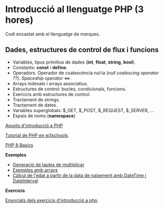 # Introducció al llenguatge PHP (3 hores)

Codi encastat amb el llenguatge de marques.

## Dades, estructures de control de flux i funcions

  - Variables, tipus primitius de dades (**int**, **float**, **string**, **bool**).
  - Constants: **const** i **define**.
  - Operadors. Operador de coalescència nul·la (*null coalescing operator ??*). *Spaceship operator \<=\>*.
  - Arrays indexats i arrays associatius. 
  - Estructures de control: bucles, condicionals, funcions.
  - Exercicis amb estructures de control.
  - Tractament de strings.
  - Tractament de dates.
  - Variables superglobals: $\_GET, $\_POST, $\_REQUEST, $\_SERVER, ...
  - Espais de noms (**namespace**)

[Apunts d'introducció a PHP](uf1_introd_php.md)

[Tutorial de PHP en w3schools](http://www.w3schools.com/php/).

[PHP 8 Basics](uf1_php8basics.md)

**Exemples**

  - [Generació de taules de multiplicar](assets/1.1/multiply_tables.zip)
  - [Exemples amb arrays](uf1_arrays.md)
  - [Càlcul de l'edat a partir de la data de naixement amb DateTime i DateInterval](assets/1.1/age-calc.zip)

**Exercicis**

[Enunciats dels exercicis d'introducció a php](/docencia/dawbi/m07/uf1/intro_php_exercicis).
